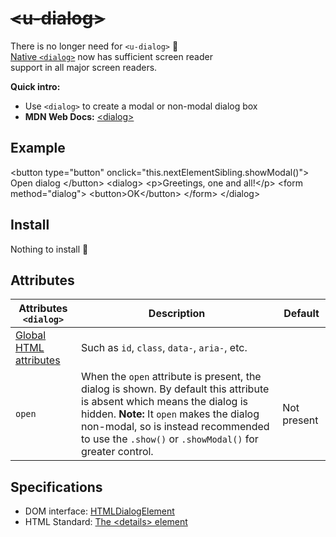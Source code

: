 # <del>&lt;u-dialog&gt;</del> <mark data-badge="html"></mark>
There is no longer need for `<u-dialog>` :tada:
<br />[Native `<dialog>`](https://developer.mozilla.org/en-US/docs/Web/HTML/Element/dialog) now has sufficient screen reader 
<br />support in all major screen readers.

**Quick intro:**
- Use `<dialog>` to create a modal or non-modal dialog box
- **MDN Web Docs:** [&lt;dialog&gt;](https://developer.mozilla.org/en-US/docs/Web/HTML/Element/dialog)

## Example
<Sandbox>
&lt;button type=&quot;button&quot; onclick=&quot;this.nextElementSibling.showModal()&quot;&gt;
  Open dialog
&lt;/button&gt;
&lt;dialog&gt;
  &lt;p&gt;Greetings, one and all!&lt;/p&gt;
  &lt;form method=&quot;dialog&quot;&gt;
    &lt;button&gt;OK&lt;/button&gt;
  &lt;/form&gt;
&lt;/dialog&gt;
</Sandbox>

## Install <mark data-badge="0 KB"></mark>

Nothing to install :tada:

## Attributes

| Attributes `<dialog>` | Description |  Default |
| - | - | - |
| [Global HTML attributes](https://developer.mozilla.org/en-US/docs/Web/HTML/Global_attributes) | Such as `id`, `class`, `data-`, `aria-`, etc. ||
| `open` | When the `open` attribute is present, the dialog is shown. By default this attribute is absent which means the dialog is hidden. **Note:** It `open` makes the dialog non-modal, so is instead recommended to use the `.show()` or `.showModal()` for greater control. | Not present |

## Specifications

- DOM interface: [HTMLDialogElement](https://developer.mozilla.org/en-US/docs/Web/API/HTMLDialogElement)
- HTML Standard: [The &lt;details&gt; element](https://html.spec.whatwg.org/multipage/interactive-elements.html#the-dialog-element)